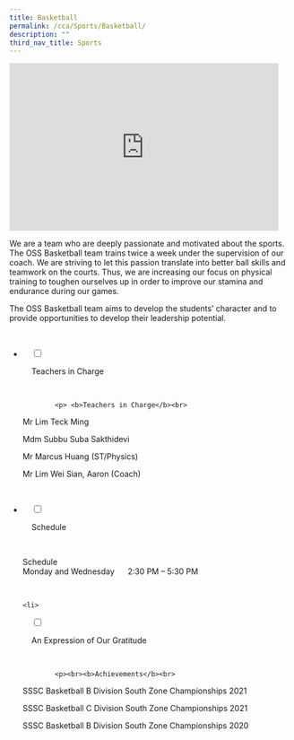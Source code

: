 ```yaml
---
title: Basketball
permalink: /cca/Sports/Basketball/
description: ""
third_nav_title: Sports
---
```

<iframe allowfullscreen="true" height="299" width="480" frameborder="0" src="https://docs.google.com/presentation/d/e/2PACX-1vTq7vj8cilfb9r2eancnz3ph5Pg6J0ABlSXL4DMyGphSZyzri-u4X1A8LzbuhkjUki0oXzxo8uBDAEH/embed?start=false&amp;loop=false&amp;delayms=3000"></iframe>

We are a team who are deeply passionate and motivated about the sports. The OSS Basketball team trains twice a week under the supervision of our coach. We are striving to let this passion translate into better ball skills and teamwork on the courts. Thus, we are increasing our focus on physical training to toughen ourselves up in order to improve our stamina and endurance during our games.

The OSS Basketball team aims to develop the students’ character and to provide opportunities to develop their leadership potential.

<ul class="jekyllcodex_accordion">

  <li>

    <input type="checkbox" id="accordion1">

    <label for="accordion1">Teachers in Charge</label>

    <div>

			<p> <b>Teachers in Charge</b><br>
				
Mr Lim Teck Ming<br>

Mdm Subbu Suba Sakthidevi<br>

Mr Marcus Huang (ST/Physics)<br>

Mr Lim Wei Sian, Aaron (Coach)<br>
			
</p>

    </div>

</li>
	<li>

    <input type="checkbox" id="accordion2">

    <label for="accordion2">Schedule </label>

    <div>

<p>Schedule<br> 
Monday and Wednesday      2:30 PM – 5:30 PM			<br></p>

    </div>

</li>
	
	<li>

    <input type="checkbox" id="accordion3">

    <label for="accordion3">An Expression of Our Gratitude</label>

    <div>

			<p><br><b>Achievements</b><br>
SSSC Basketball B Division South Zone Championships 2021<br> 
				
SSSC Basketball C Division South Zone Championships 2021<br>  
  
SSSC Basketball B Division South Zone Championships 2020<br>
			</p>
			
    </div>

</li>
	
	

	
</ul>